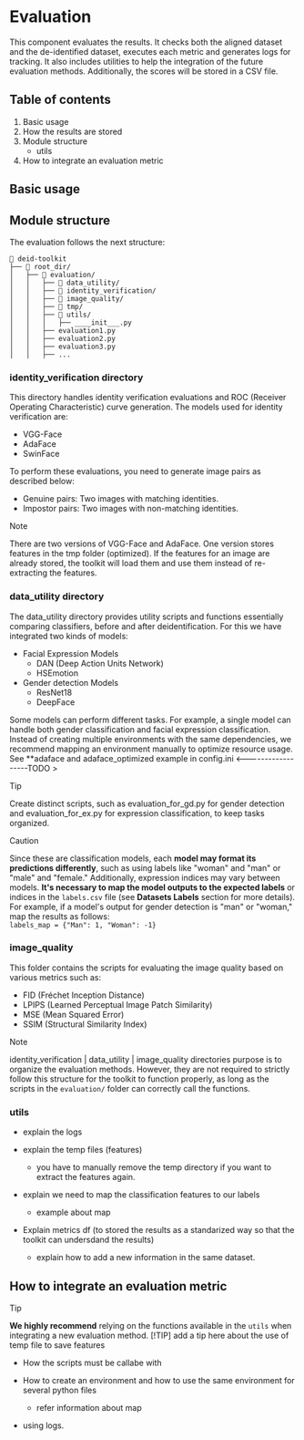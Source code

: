 # Evaluation
This component evaluates the results. It checks both the aligned dataset and the de-identified dataset, executes each metric and generates logs for tracking. It also includes utilities to help the integration of the future evaluation methods. Additionally, the scores will be stored in a CSV file.

## Table of contents
1. Basic usage 
2. How the results are stored
2. Module structure
    * utils 
3. How to integrate an evaluation metric

## Basic usage

## Module structure
The evaluation follows the next structure:

```plaintext
📂 deid-toolkit
├── 📁 root_dir/               
│   ├── 📂 evaluation/           
│   │   ├── 📂 data_utility/              
│   │   ├── 📂 identity_verification/              
│   │   ├── 📂 image_quality/              
│   │   ├── 📂 tmp/              
│   │   ├── 📂 utils/              
│   │   │   ├── ____init___.py      
│   │   ├── evaluation1.py           
│   │   ├── evaluation2.py           
│   │   ├── evaluation3.py           
│   │   ├── ...         
```

### identity_verification directory
This directory handles identity verification evaluations and ROC (Receiver Operating Characteristic) curve generation. The models used for identity verification are:
* VGG-Face
* AdaFace
* SwinFace

To perform these evaluations, you need to generate image pairs as described below:
* Genuine pairs: Two images with matching identities.
* Impostor pairs: Two images with non-matching identities.

> [!NOTE]
> There are two versions of VGG-Face and AdaFace. One version stores features in the tmp folder (optimized). If the features for an image are already stored, the toolkit will load them and use them instead of re-extracting the features.


### data_utility directory 
The data_utility directory provides utility scripts and functions essentially comparing classifiers, before and after deidentification. For this we have integrated two kinds of models:
* Facial Expression Models  
    * DAN (Deep Action Units Network)
    * HSEmotion
* Gender detection Models
    * ResNet18
    * DeepFace

Some models can perform different tasks. For example, a single model can handle both gender classification and facial expression classification. Instead of creating multiple environments with the same dependencies, we recommend mapping an environment manually to optimize resource usage. See **adaface and adaface_optimized example in config.ini <------------------TODO >

> [!TIP]
> Create distinct scripts, such as evaluation_for_gd.py for gender detection and evaluation_for_ex.py for expression classification, to keep tasks organized.

> [!CAUTION]
> Since these are classification models, each **model may format its predictions differently**, such as using labels like "woman" and "man" or "male" and "female." Additionally, expression indices may vary between models. **It's necessary to map the model outputs to the expected labels** or indices in the `labels.csv` file (see **Datasets Labels** section for more details).  
For example, if a model's output for gender detection is "man" or "woman," map the results as follows:  
`labels_map = {"Man": 1, "Woman": -1}`



### image_quality
This folder contains the scripts for evaluating the image quality based on various metrics such as: 
* FID (Fréchet Inception Distance)
* LPIPS (Learned Perceptual Image Patch Similarity)
* MSE (Mean Squared Error)
* SSIM (Structural Similarity Index)

> [!NOTE]
> identity_verification | data_utility | image_quality directories purpose is to organize the evaluation methods. However, they are not required to strictly follow this structure for the toolkit to function properly, as long as the scripts in the `evaluation/` folder can correctly call the functions.
### utils

* explain the logs 
    
* explain the temp files (features)
    * you have to manually remove the temp directory if you want to extract the features again.
* explain we need to map the classification features to our labels
    * example about map
* Explain metrics df (to stored the results as a standarized way so that the toolkit can undersdand the results)
    * explain how to add a new information in the same dataset.


## How to integrate an evaluation metric
> [!TIP]
> **We highly recommend** relying on the functions available in the `utils` when integrating a new evaluation method.
> [!TIP]
> add a tip here about the use of temp file to save features 
* How the scripts must be callabe with

* How to create an environment and how to use the same environment for several python files
    * refer information about map 
* using logs.


